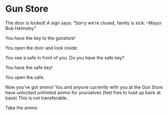 # Gun Store

The door is locked!  A sign says: “Sorry we’re closed, family is sick. –Mayor Bob Helmsley”

<Need id="gun-key">
You have the key to the gunstore!

You open the door and look inside.

You see a safe in front of you.  Do you have the safe key?

<Need id="safe-key">
You have the safe key!

You open the safe.

Now you’ve got ammo!  You and anyone currently with you at the Gun Store have unlocked unlimited ammo for yourselves (feel free to load up back at base)  This is not transferable.

<Take id="ammo">Take the ammo</Take>

</Need>

</Need>
